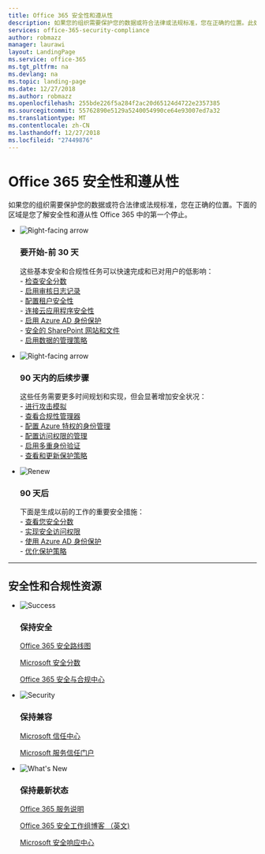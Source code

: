 ```yaml
---
title: Office 365 安全性和遵从性
description: 如果您的组织需要保护您的数据或符合法律或法规标准，您在正确的位置。此处可以了解有关安全性和 Office 365 中的合规性
services: office-365-security-compliance
author: robmazz
manager: laurawi
layout: LandingPage
ms.service: office-365
ms.tgt_pltfrm: na
ms.devlang: na
ms.topic: landing-page
ms.date: 12/27/2018
ms.author: robmazz
ms.openlocfilehash: 255bde226f5a284f2ac20d65124d4722e2357385
ms.sourcegitcommit: 55762890e5129a5240054990ce64e93007ed7a32
ms.translationtype: MT
ms.contentlocale: zh-CN
ms.lasthandoff: 12/27/2018
ms.locfileid: "27449876"
---
```

# <a name="office-365-security-and-compliance"></a>Office 365 安全性和遵从性

如果您的组织需要保护您的数据或符合法律或法规标准，您在正确的位置。下面的区域是您了解安全性和遵从性 Office 365 中的第一个停止。

<ul class="cardsF panelContent">
    <li>
        <div class="cardSize">
            <div class="cardPadding">
                <div class="card">
                    <div class="cardImageOuter">
                        <div class="cardImage">
                            <img src="https://docs.microsoft.com/office/media/icons/caret-right-blue.svg" alt="Right-facing arrow" />
                        </div>
                    </div>
                    <div class="cardText">
                        <h3>要开始-前 30 天</h3>
                <p>这些基本安全和合规性任务可以快速完成和已对用户的低影响： <br> - <a href="office-365-secure-score.md" target="_blank">检查安全分数</a> <br> - <a href="search-the-audit-log-in-security-and-compliance.md">启用审核日志记录</a> <br> - <a href="tenant-wide-setup-for-increased-security.md">配置租户安全性</a> <br> - <a href="https://docs.microsoft.com/cloud-app-security/connect-office-365-to-microsoft-cloud-app-security">连接云应用程序安全性</a> <br> - <a href="https://docs.microsoft.com/azure/active-directory/active-directory-identityprotection-enable">启用 Azure AD 身份保护</a> <br> - <a href="https://docs.microsoft.com/office365/enterprise/secure-sharepoint-online-sites-and-files">安全的 SharePoint 网站和文件</a> <br> - <a href="configure-supervision-policies.md">启用数据的管理策略</a> </p>
                    </div>
                </div>
            </div>
        </div>
    </li>
    <li>
        <div class="cardSize">
            <div class="cardPadding">
                <div class="card">
                    <div class="cardImageOuter">
                        <div class="cardImage">
                            <img src="https://docs.microsoft.com/office/media/icons/caret-right-blue.svg" alt="Right-facing arrow" />
                        </div>
                    </div>
                    <div class="cardText">
                        <h3>90 天内的后续步骤</h3>
                        <p>这些任务需要更多时间规划和实现，但会显著增加安全状况： <br> - <a href="attack-simulator.md">进行攻击模拟</a> <br> - <a href="meet-data-protection-and-regulatory-reqs-using-microsoft-cloud.md">查看合规性管理器</a> <br> - <a href="https://docs.microsoft.com/azure/active-directory/privileged-identity-management/pim-configure">配置 Azure 特权的身份管理</a> <br> - <a href="privileged-access-management-configuration.md">配置访问权限的管理</a>  <br> - <a href="https://docs.microsoft.com/azure/active-directory/authentication/concept-mfa-howitworks">启用多重身份验证</a> <br> - <a href="protect-against-threats.md">查看和更新保护策略</a> </p>
                    </div>
                </div>
            </div>
        </div>
    </li>
    <li>
        <div class="cardSize">
            <div class="cardPadding">
                <div class="card">
                    <div class="cardImageOuter">
                        <div class="cardImage">
                            <img src="https://docs.microsoft.com/office/media/icons/renew.svg" alt="Renew" />
                        </div>
                    </div>
                    <div class="cardText">
                        <h3>90 天后</h3>
                        <p>下面是生成以前的工作的重要安全措施：<br>
                        - <a href="office-365-secure-score.md" target="_blank">查看您安全分数</a><br>
                        - <a href="https://docs.microsoft.com/windows-server/identity/securing-privileged-access/securing-privileged-access">实现安全访问权限</a><br>
                        - <a href="https://docs.microsoft.com/azure/active-directory/active-directory-identityprotection">使用 Azure AD 身份保护</a><br>
                        - <a href="protect-against-threats.md">优化保护策略</a><br></p>
                    </div>
                </div>
            </div>
        </div>
    </li>
</ul>

<hr>
<h2>安全性和合规性资源</h2>

<ul class="panelContent cardsF">
    <li>
        <div class="cardSize">
            <div class="cardPadding">
                <div class="card">
                    <div class="cardImageOuter">
                        <div class="cardImage">
                            <img src="https://docs.microsoft.com/office/media/icons/success-blue.svg" alt="Success" data-linktype="external">
                        </div>
                    </div>
                    <div class="cardText">
                        <h3>保持安全</h3>
                        <p><a href="security-roadmap.md">Office 365 安全路线图</a></p>
                        <p><a href="office-365-secure-score.md" target="_blank">Microsoft 安全分数</a></p>
                        <p><a href="https://protection.office.com" target="_blank">Office 365 安全与合规中心</a></p>
                    </div>
                </div>
            </div>
        </div>
    </li>
    <li>
        <div class="cardSize">
            <div class="cardPadding">
                <div class="card">
                    <div class="cardImageOuter">
                        <div class="cardImage">
                            <img src="https://docs.microsoft.com/office/media/icons/security-blue.svg" alt="Security" data-linktype="external">
                        </div>
                    </div>
                    <div class="cardText">
                        <h3>保持兼容</h3>
                        <p><a href="https://www.microsoft.com/trustcenter" target="_blank">Microsoft 信任中心</a></p>
                        <p><a href="https://servicetrust.microsoft.com" target="_blank">Microsoft 服务信任门户</a></p>
                    </div>
                </div>
            </div>
        </div>
    </li>
    <li>
        <div class="cardSize">
            <div class="cardPadding">
                <div class="card">
                    <div class="cardImageOuter">
                        <div class="cardImage">
                            <img src="https://docs.microsoft.com/office/media/icons/whats-new-megaphone-blue.svg" alt="What's New" data-linktype="external">
                        </div>
                    </div>
                    <div class="cardText">
                        <h3>保持最新状态</h3>
                        <p><a href="https://docs.microsoft.com/office365/servicedescriptions/office-365-service-descriptions-technet-library" target="_blank">Office 365 服务说明</a></p>
                        <p><a href="https://blogs.technet.microsoft.com/office365security" target="_blank">Office 365 安全工作组博客 （英文)</a></p>
                        <p><a href="https://www.microsoft.com/msrc" target="_blank">Microsoft 安全响应中心</a></p>
                    </div>
                </div>
            </div>
        </div>
    </li>
</ul>